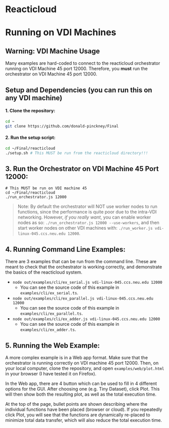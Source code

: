 # Reacticloud

# Running on VDI Machines

## Warning: VDI Machine Usage
Many examples are hard-coded to connect to the reacticloud orchestrator running on VDI Machine 45 port 12000.
Therefore, you **must** run the orchestrator on VDI Machine 45 port 12000.

## Setup and Dependencies (you can run this on any VDI machine)

#### 1. Clone the repository:
```bash
cd ~
git clone https://github.com/donald-pinckney/Final
```

#### 2. Run the setup script:
```bash
cd ~/Final/reacticloud
./setup.sh # This MUST be run from the reacticloud directory!!!
```

## 3. Run the Orchestrator on VDI Machine 45 Port 12000:
```
# This MUST be run on VDI machine 45
cd ~/Final/reacticloud
./run_orchestrator.js 12000
```

> Note: By default the orchestrator will NOT use worker nodes to run functions, since the performance is quite poor due to
> the intra-VDI networking.
> However, *if you really want*, you can enable worker nodes as so: `./run_orchestrator.js 12000 --use-workers`,
> and then start worker nodes on other VDI machines with: `./run_worker.js vdi-linux-045.ccs.neu.edu 12000`.



## 4. Running Command Line Examples:
There are 3 examples that can be run from the command line.
These are meant to check that the orchestrator is working correctly,
and demonstrate the basics of the reacticloud system.

- `node out/examples/cli/ex_serial.js vdi-linux-045.ccs.neu.edu 12000`
  + You can see the source code of this example in `examples/cli/ex_serial.ts`.
- `node out/examples/cli/ex_parallel.js vdi-linux-045.ccs.neu.edu 12000`
  + You can see the source code of this example in `examples/cli/ex_parallel.ts`.
- `node out/examples/cli/ex_adder.js vdi-linux-045.ccs.neu.edu 12000`
  + You can see the source code of this example in `examples/cli/ex_adder.ts`.

## 5. Running the Web Example:
A more complex example is in a Web app format.
Make sure that the orchestrator is running correctly on VDI machine 45 port 12000.
Then, on your local computer, clone the repository, and open `examples/web/plot.html` in your browser
(I have tested it on Firefox).

In the Web app, there are 4 button which can be used to fill in 4 different options
for the GUI. After choosing one (e.g. Tiny Dataset), click Plot. This will then show
both the resulting plot, as well as the total execution time.

At the top of the page, bullet points are shown describing where the individual functions
have been placed (browser or cloud). If you repeatedly click Plot, you will see that
the functions are dynamically re-placed to minimize total data transfer,
which will also reduce the total execution time.

